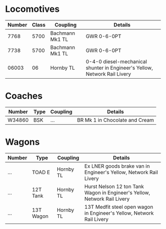 # Locomotives

Number | Class | Coupling        | Details
-------|-------|-----------------|---------
7768   | 5700  | Bachmann Mk1 TL | GWR 0-6-0PT
7738   | 5700  | Bachmann Mk1 TL | GWR 0-6-0PT
06003  | 06    | Hornby TL       | 0-4-0 diesel-mechanical shunter in Engineer's Yellow, Network Rail Livery

# Coaches

Number | Type   | Coupling  | Details
-------|--------|-----------|--------
W34860 | BSK    | …         | BR Mk 1 in Chocolate and Cream

# Wagons

Number | Type      | Coupling  | Details
-------|-----------|-----------|--------
…      | TOAD E    | Hornby TL | Ex LNER goods brake van in Engineer's Yellow, Network Rail Livery
…      | 12T Tank  | Hornby TL | Hurst Nelson 12 ton Tank Wagon in Engineer's Yellow, Network Rail Livery
…      | 13T Wagon | Hornby TL | 13T Medfit steel open wagon in Engineer's Yellow, Network Rail Livery

